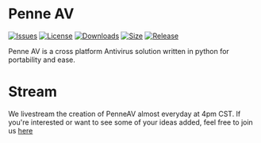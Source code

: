 # Penne AV

[![Issues](https://img.shields.io/github/issues/penetrum-security/penne?style=for-the-badge)](https://github.com/penetrum-security/Penne/issues)
[![License](https://img.shields.io/github/license/penetrum-security/penne?style=for-the-badge)](https://github.com/penetrum-security/penne)
[![Downloads](https://img.shields.io/github/downloads/penetrum-security/penne/total?style=for-the-badge)](https://github.com/penetrum-security/penne)
[![Size](https://img.shields.io/github/languages/code-size/penetrum-security/penne?style=for-the-badge)](https://github.com/penetrum-security)
[![Release](https://img.shields.io/github/v/tag/penetrum-security/penne?style=for-the-badge)](https://github.com/penetrum-security)

Penne AV is a cross platform Antivirus solution written in python for portability and ease. 

# Stream

We livestream the creation of PenneAV almost everyday at 4pm CST. If you're interested or want to see some of your ideas added, feel free to join us [here](https://www.youtube.com/channel/UC4iWhlT9utKckno412H97yA) 
